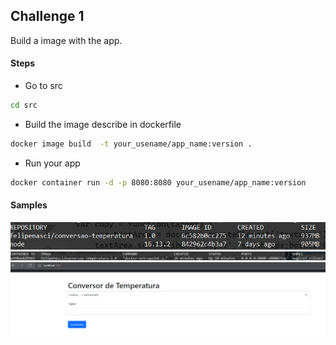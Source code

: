 ## Challenge 1

Build a image with the app.

#### Steps

- Go to src

``` bash
cd src
```

- Build the image describe in dockerfile

```bash
docker image build  -t your_usename/app_name:version .
```

- Run your app

```bash
docker container run -d -p 8080:8080 your_usename/app_name:version
```

#### Samples

![](https://github.com/FelipeNasci/conversao-temperatura/blob/main/images/docker-image.PNG?raw=true)
![](https://github.com/FelipeNasci/conversao-temperatura/blob/main/images/docker-contianer.PNG?raw=true)
![](https://github.com/FelipeNasci/conversao-temperatura/blob/main/images/running-app.PNG?raw=true)
